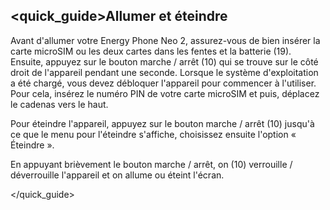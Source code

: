 ## <quick_guide>Allumer et éteindre

Avant d'allumer votre Energy Phone Neo 2, assurez-vous de bien insérer la carte microSIM ou les deux cartes dans les fentes et la batterie (19). Ensuite, appuyez sur le bouton marche / arrêt (10) qui se trouve sur le côté droit de l'appareil pendant une seconde. Lorsque le système d'exploitation a été chargé, vous devez débloquer l'appareil pour commencer à l'utiliser. Pour cela, insérez le numéro PIN de votre carte microSIM et puis, déplacez le cadenas vers le haut.

Pour éteindre l'appareil, appuyez sur le bouton marche / arrêt (10) jusqu'à ce que le menu pour l'éteindre s'affiche, choisissez ensuite l'option « Éteindre ».

En appuyant brièvement le bouton marche / arrêt, on (10) verrouille / déverrouille l'appareil et on allume ou éteint l'écran.



</quick_guide>
